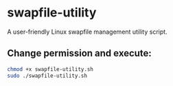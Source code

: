 # swapfile-utility
A user-friendly Linux swapfile management utility script.

## Change permission and execute:
```bash
chmod +x swapfile-utility.sh
sudo ./swapfile-utility.sh
```
